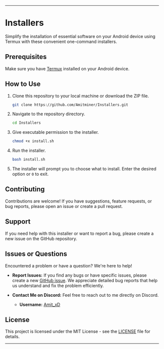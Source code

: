 ---

# Installers

Simplify the installation of essential software on your Android device using Termux with these convenient one-command installers.

## Prerequisites

Make sure you have [Termux](https://termux.com/) installed on your Android device.

## How to Use

1. Clone this repository to your local machine or download the ZIP file.

    ```bash
    git clone https://github.com/Amitminer/Installers.git
    ```

2. Navigate to the repository directory.

    ```bash
    cd Installers
    ```

3. Give executable permission to the installer.

    ```bash
    chmod +x install.sh
    ```

4. Run the installer.

    ```bash
    bash install.sh
    ```

5. The installer will prompt you to choose what to install. Enter the desired option or `0` to exit.

## Contributing

Contributions are welcome! If you have suggestions, feature requests, or bug reports, please open an issue or create a pull request.

## Support

If you need help with this installer or want to report a bug, please create a new issue on the GitHub repository.

## Issues or Questions

Encountered a problem or have a question? We're here to help!

* **Report Issues:** If you find any bugs or have specific issues, please create a new [GitHub issue](https://github.com/Amitminer/Installers/issues/new). We appreciate detailed bug reports that help us understand and fix the problem efficiently.

* **Contact Me on Discord:** Feel free to reach out to me directly on Discord.
  * **Username:** [Amit_xD](https://discord.com/users/814660125511778315)

## License

This project is licensed under the MIT License - see the [LICENSE](LICENSE) file for details.

---